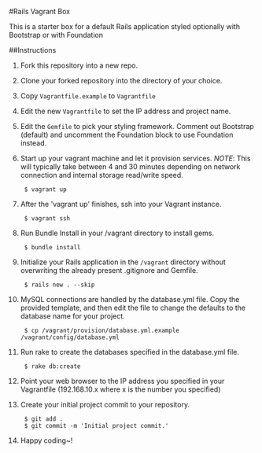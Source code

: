 #Rails Vagrant Box

This is a starter box for a default Rails application styled optionally with Bootstrap or with Foundation

##Instructions


1. Fork this repository into a new repo.

1. Clone your forked repository into the directory of your choice.

1. Copy `Vagrantfile.example` to `Vagrantfile`

1. Edit the new `Vagrantfile` to set the IP address and project name.

1. Edit the `Gemfile` to pick your styling framework. Comment out Bootstrap (default) and uncomment the Foundation block to use Foundation instead.

1. Start up your vagrant machine and let it provision services.  _NOTE_: This will typically take between 4 and 30 minutes depending on network connection and internal storage read/write speed.

        $ vagrant up

1. After the 'vagrant up' finishes, ssh into your Vagrant instance.

        $ vagrant ssh

1. Run Bundle Install in your /vagrant directory to install gems.

        $ bundle install

1. Initialize your Rails application in the `/vagrant` directory without overwriting the already present .gitignore and Gemfile.

        $ rails new . --skip

1. MySQL connections are handled by the database.yml file. Copy the provided template, and then edit the file to change the defaults to the database name for your project.

        $ cp /vagrant/provision/database.yml.example /vagrant/config/database.yml

1. Run rake to create the databases specified in the database.yml file.

        $ rake db:create

1. Point your web browser to the IP address you specified in your Vagrantfile (192.168.10.x where x is the number you specified)

1. Create your initial project commit to your repository.

        $ git add .
        $ git commit -m 'Initial project commit.'

1. Happy coding~!
